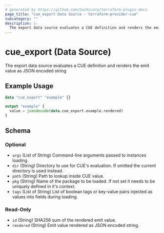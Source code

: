 ```yaml
---
# generated by https://github.com/hashicorp/terraform-plugin-docs
page_title: "cue_export Data Source - terraform-provider-cue"
subcategory: ""
description: |-
  The export data source evaluates a CUE definition and renders the emit value as JSON encoded string
---
```


# cue_export (Data Source)

The export data source evaluates a CUE definition and renders the emit value as JSON encoded string

## Example Usage

```terraform
data "cue_export" "example" {}

output "example" {
  value = jsondecode(data.cue_export.example.rendered)
}
```

<!-- schema generated by tfplugindocs -->
## Schema

### Optional

- `args` (List of String) Command-line arguments passed to instances loading.
- `dir` (String) Directory to use for CUE's evaluation. If omitted the current directory is used instead.
- `path` (String) Path to lookup inside CUE value.
- `pkg` (String) Name of the package to be loaded. If not set it needs to be uniquely defined in it's context.
- `tags` (List of String) List of boolean tags or key-value pairs injected as values into fields during loading.

### Read-Only

- `id` (String) SHA256 sum of the rendered emit value.
- `rendered` (String) Emit value rendered as JSON encoded string.


